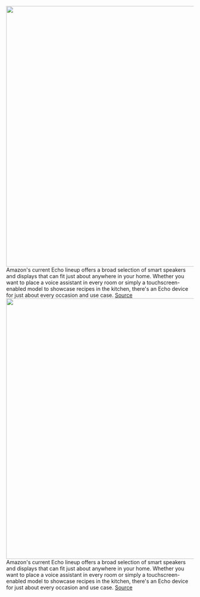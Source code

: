 <img src='https://cdn.vox-cdn.com/thumbor/Pal6s3jZWS6zDspnJrEEJ_I6LcA=/0x0:2040x1360/1200x800/filters:focal(857x517:1183x843)/cdn.vox-cdn.com/uploads/chorus_image/image/67781486/dseifert_191123_3810_0012.0.jpg' width='700px' /><br/>
Amazon's current Echo lineup offers a broad selection of smart speakers and displays that can fit just about anywhere in your home. Whether you want to place a voice assistant in every room or simply a touchscreen-enabled model to showcase recipes in the kitchen, there's an Echo device for just about every occasion and use case.
<a href='https://www.theverge.com/21546591/best-amazon-echo-deals'> Source <a/><img src='https://cdn.vox-cdn.com/thumbor/Pal6s3jZWS6zDspnJrEEJ_I6LcA=/0x0:2040x1360/1200x800/filters:focal(857x517:1183x843)/cdn.vox-cdn.com/uploads/chorus_image/image/67781486/dseifert_191123_3810_0012.0.jpg' width='700px' /><br/>
Amazon's current Echo lineup offers a broad selection of smart speakers and displays that can fit just about anywhere in your home. Whether you want to place a voice assistant in every room or simply a touchscreen-enabled model to showcase recipes in the kitchen, there's an Echo device for just about every occasion and use case.
<a href='https://www.theverge.com/21546591/best-amazon-echo-deals'> Source <a/>